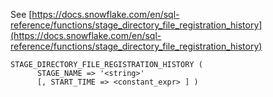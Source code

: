 See [https://docs.snowflake.com/en/sql-reference/functions/stage_directory_file_registration_history](https://docs.snowflake.com/en/sql-reference/functions/stage_directory_file_registration_history)
```
STAGE_DIRECTORY_FILE_REGISTRATION_HISTORY (
      STAGE_NAME => '<string>'
      [, START_TIME => <constant_expr> ] )
```
